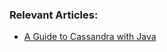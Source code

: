 ### Relevant Articles:
- [A Guide to Cassandra with Java](http://www.baeldung.com/cassandra-with-java)
